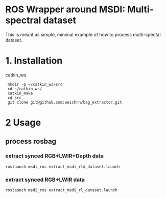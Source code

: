
# ROS Wrapper around MSDI: Multi-spectral dataset

This is meant as simple, minimal example of how to process multi-spectal dataset.

# 1. Installation

catkin_ws

```
 mkdir -p ~/catkin_ws/src
 cd ~/catkin_ws/
 catkin_make
 cd src
 git clone git@github.com:weichnn/bag_extractor.git

```

# 2 Usage

## process rosbag

### extract synced RGB+LWIR+Depth data

```
roslaunch msdi_ros extract_msdi_rld_dataset.launch
```

### extract synced RGB+LWIR data

```
roslaunch msdi_ros extract_msdi_rl_dataset.launch
```
